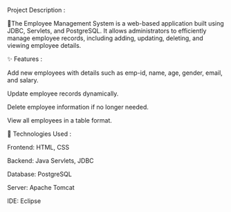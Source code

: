Project Description :

📌The Employee Management System is a web-based application built using JDBC, Servlets, and PostgreSQL. It allows administrators to efficiently manage employee records, including adding, updating, deleting, and viewing employee details.

✨ Features :

Add new employees with details such as emp-id, name, age, gender, email, and salary.

Update employee records dynamically.

Delete employee information if no longer needed.

View all employees in a table format.

🔧 Technologies Used :

Frontend: HTML, CSS

Backend: Java Servlets, JDBC

Database: PostgreSQL

Server: Apache Tomcat

IDE: Eclipse
